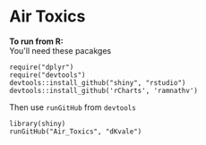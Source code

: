 Air Toxics
==========

**To run from R:**  
You'll need these pacakges

    require("dplyr")  
    require("devtools")  
    devtools::install_github("shiny", "rstudio")  
    devtools::install_github('rCharts', 'ramnathv')  

Then use `runGitHub` from `devtools`  

    library(shiny)  
    runGitHub("Air_Toxics", "dKvale")

